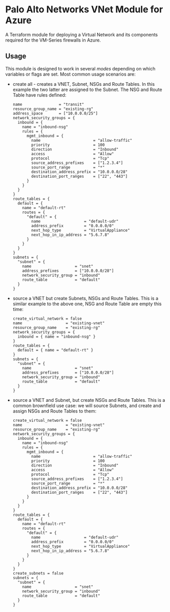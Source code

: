 # Palo Alto Networks VNet Module for Azure

A Terraform module for deploying a Virtual Network and its components required for the VM-Series firewalls in Azure.

## Usage

This module is designed to work in several *modes* depending on which variables or flags are set. Most common usage scenarios are:

- create all -  creates a VNET, Subnet, NSGs and Route Tables. In this example the two latter are assigned to the Subnet. The NSG and Route Table have rules defined:
  
  ```hcl
  name                = "transit"
  resource_group_name = "existing-rg"
  address_space       = ["10.0.0.0/25"]
  network_security_groups = {
    inbound = {
      name = "inbound-nsg"
      rules = {
        mgmt_inbound = {
          name                       = "allow-traffic"
          priority                   = 100
          direction                  = "Inbound"
          access                     = "Allow"
          protocol                   = "Tcp"
          source_address_prefixes    = ["1.2.3.4"]
          source_port_range          = "*"
          destination_address_prefix = "10.0.0.0/28"
          destination_port_ranges    = ["22", "443"]
        }
      }
    }
  }
  route_tables = {
    default = {
      name = "default-rt"
      routes = {
        "default" = {
          name                   = "default-udr"
          address_prefix         = "0.0.0.0/0"
          next_hop_type          = "VirtualAppliance"
          next_hop_in_ip_address = "5.6.7.8"
        }
      }
    }
  }
  subnets = {
    "subnet" = {
      name                   = "snet"
      address_prefixes       = ["10.0.0.0/28"]
      network_security_group = "inbound"
      route_table            = "default"
    }
  }
  ```

- source a VNET but create Subnets, NSGs and Route Tables. This is a similar example to the above one, NSG and Route Table are empty this time:

  ```hcl
  create_virtual_network = false
  name                   = "existing-vnet"
  resource_group_name    = "existing-rg"
  network_security_groups = {
    inbound = { name = "inbound-nsg" }
  }
  route_tables = {
    default = { name = "default-rt" }
  }
  subnets = {
    "subnet" = {
      name                   = "snet"
      address_prefixes       = ["10.0.0.0/28"]
      network_security_group = "inbound"
      route_table            = "default"
    }
  }
  ```

- source a VNET and Subnet, but create NSGs and Route Tables. This is a common brownfield use case: we will source Subnets, and create and assign NSGs and Route Tables to them:

  ```hcl
  create_virtual_network = false
  name                   = "existing-vnet"
  resource_group_name    = "existing-rg"
  network_security_groups = {
    inbound = {
      name = "inbound-nsg"
      rules = {
        mgmt_inbound = {
          name                       = "allow-traffic"
          priority                   = 100
          direction                  = "Inbound"
          access                     = "Allow"
          protocol                   = "Tcp"
          source_address_prefixes    = ["1.2.3.4"]
          source_port_range          = "*"
          destination_address_prefix = "10.0.0.0/28"
          destination_port_ranges    = ["22", "443"]
        }
      }
    }
  }
  route_tables = {
    default = {
      name = "default-rt"
      routes = {
        "default" = {
          name                   = "default-udr"
          address_prefix         = "0.0.0.0/0"
          next_hop_type          = "VirtualAppliance"
          next_hop_in_ip_address = "5.6.7.8"
        }
      }
    }
  }
  create_subnets = false
  subnets = {
    "subnet" = {
      name                   = "snet"
      network_security_group = "inbound"
      route_table            = "default"
    }
  }
  ```
